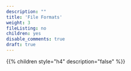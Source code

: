 ```yaml
---
description: ""
title: 'File Formats'
weight: 3
fileListing: no
children: yes
disable_comments: true
draft: true
---
```


{{% children style="h4" description="false" %}}

